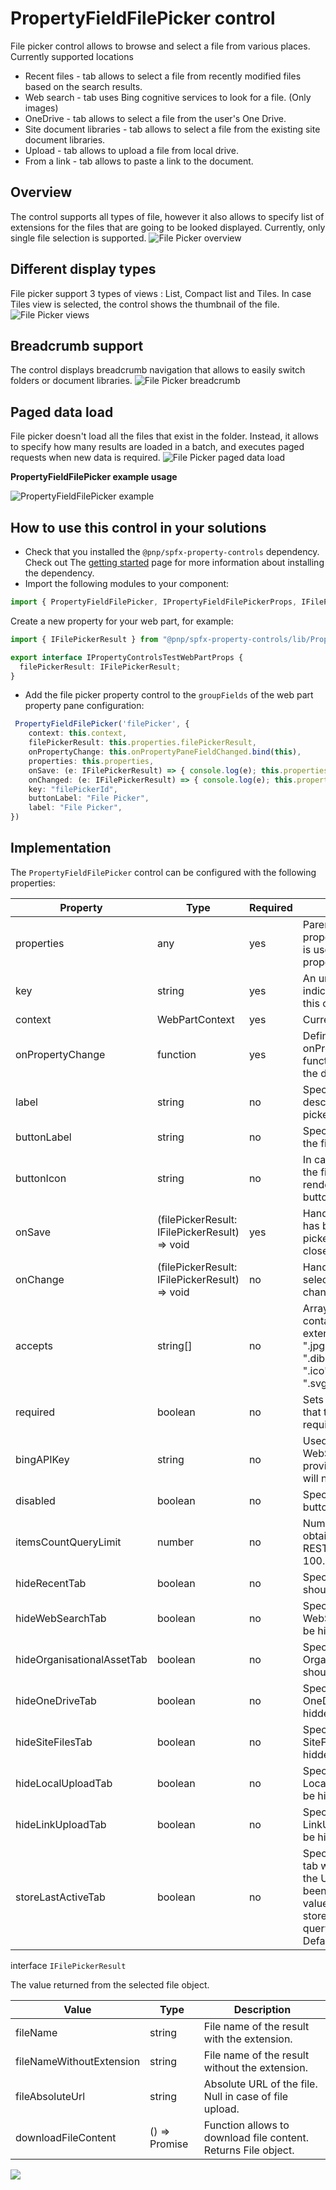 # PropertyFieldFilePicker control

File picker control allows to browse and select a file from various places.
Currently supported locations
- Recent files - tab allows to select a file from recently modified files based on the search results.
- Web search - tab uses Bing cognitive services to look for a file. (Only images)
- OneDrive - tab allows to select a file from the user's One Drive.
- Site document libraries - tab allows to select a file from the existing site document libraries.
- Upload - tab allows to upload a file from local drive.
- From a link - tab allows to paste a link to the document.

## Overview
The control supports all types of file, however it also allows to specify list of extensions for the files that are going to be looked displayed. Currently, only single file selection is supported. 
![File Picker overview](../assets/FilePickerOverview.png)


## Different display types
File picker support 3 types of views : List, Compact list and Tiles. In case Tiles view is selected, the control shows the thumbnail of the file.
![File Picker views](../assets/FilePickerViews.gif)


## Breadcrumb support
The control displays breadcrumb navigation that allows to easily switch folders or document libraries.
![File Picker breadcrumb](../assets/FilePickerBreadcrumb.gif)

## Paged data load
File picker doesn't load all the files that exist in the folder. Instead, it allows to specify how many results are loaded in a batch, and executes paged requests when new data is required.
![File Picker paged data load](../assets/FilePickerPaging.gif)

**PropertyFieldFilePicker example usage**

![PropertyFieldFilePicker example](../assets/filePicker.gif)

## How to use this control in your solutions

- Check that you installed the `@pnp/spfx-property-controls` dependency. Check out The [getting started](../../#getting-started) page for more information about installing the dependency.
- Import the following modules to your component:

```TypeScript
import { PropertyFieldFilePicker, IPropertyFieldFilePickerProps, IFilePickerResult } from "../../PropertyFieldFilePicker";
```

Create a new property for your web part, for example:

```TypeScript
import { IFilePickerResult } from "@pnp/spfx-property-controls/lib/PropertyFieldDateTimePicker";

export interface IPropertyControlsTestWebPartProps {
  filePickerResult: IFilePickerResult;
}
```

- Add the file picker property control to the `groupFields` of the web part property pane configuration:

```TypeScript
 PropertyFieldFilePicker('filePicker', {
    context: this.context,
    filePickerResult: this.properties.filePickerResult,
    onPropertyChange: this.onPropertyPaneFieldChanged.bind(this),
    properties: this.properties,
    onSave: (e: IFilePickerResult) => { console.log(e); this.properties.filePickerResult = e;  },
    onChanged: (e: IFilePickerResult) => { console.log(e); this.properties.filePickerResult = e; },
    key: "filePickerId",
    buttonLabel: "File Picker",
    label: "File Picker",                  
})
```

## Implementation

The `PropertyFieldFilePicker` control can be configured with the following properties:

| Property | Type | Required | Description |
| ---- | ---- | ---- | ---- |
| properties | any | yes | Parent web part properties, this object is use to update the property value.  |
| key | string | yes | An unique key that indicates the identity of this control. |
| context | WebPartContext | yes | Current context. |
| onPropertyChange | function | yes | Defines a onPropertyChange function to raise when the date gets changed. |
| label | string | no | Specifies the text describing the file picker. |
| buttonLabel | string | no | Specifies the label of the file picker button. |
| buttonIcon | string | no | In case it is provided the file picker will be rendered as an action button. |
| onSave | (filePickerResult: IFilePickerResult) => void | yes | Handler when the file has been selected and picker has been closed. |
| onChange | (filePickerResult: IFilePickerResult) => void | no | Handler when the file selection has been changed. |
| accepts | string[] | no | Array of strings containing allowed files extensions. E.g. [".gif", ".jpg", ".jpeg", ".bmp", ".dib", ".tif", ".tiff", ".ico", ".png", ".jxr", ".svg"] |
| required | boolean | no | Sets the label to inform that the value is required. |
| bingAPIKey | string | no | Used to execute WebSearch. If not provided SearchTab will not be available. |
| disabled | boolean | no | Specifies if the picker button is disabled |
| itemsCountQueryLimit | number | no | Number of items to obtain when executing REST queries. Default 100. |
| hideRecentTab | boolean | no | Specifies if RecentTab should be hidden. |
| hideWebSearchTab | boolean | no | Specifies if WebSearchTab should be hidden. |
| hideOrganisationalAssetTab | boolean | no | Specifies if OrganisationalAssetTab should be hidden. |
| hideOneDriveTab | boolean | no | Specifies if OneDriveTab should be hidden. |
| hideSiteFilesTab | boolean | no | Specifies if SiteFilesTab should be hidden. |
| hideLocalUploadTab | boolean | no | Specifies if LocalUploadTab should be hidden. |
| hideLinkUploadTab | boolean | no | Specifies if LinkUploadTab should be hidden. |
| storeLastActiveTab | boolean | no | Specifies if last active tab will be stored after the Upload panel has been closed. Note: the value of selected tab is stored in the queryString hash. Default `true` |

interface `IFilePickerResult`

The value returned from the selected file object.

| Value | Type | Description |
| ---- | ---- | ---- |
| fileName | string | File name of the result with the extension. |
| fileNameWithoutExtension | string | File name of the result without the extension. |
| fileAbsoluteUrl | string | Absolute URL of the file. Null in case of file upload. |
| downloadFileContent | () => Promise<File> | Function allows to download file content. Returns File object. |


![](https://telemetry.sharepointpnp.com/sp-dev-fx-property-controls/wiki/PropertyFieldFilePicker)
